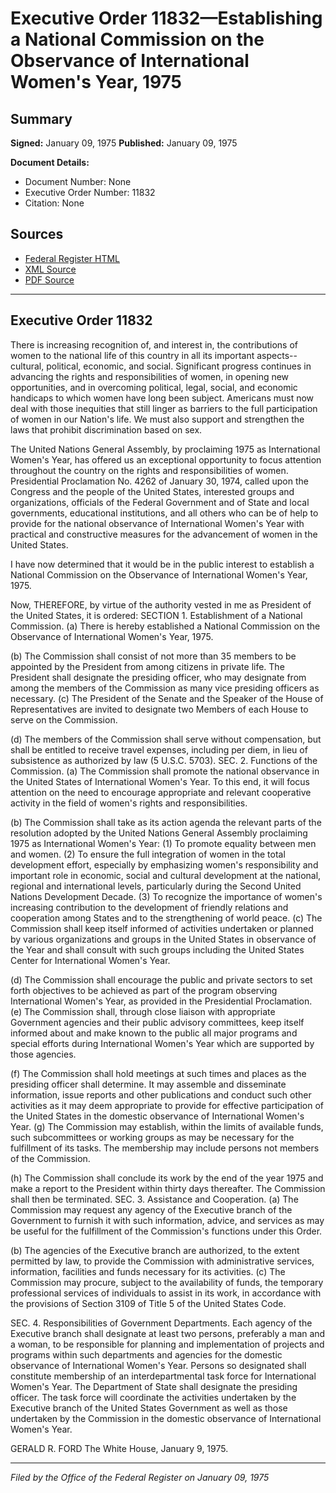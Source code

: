 # Executive Order 11832—Establishing a National Commission on the Observance of International Women's Year, 1975

## Summary

**Signed:** January 09, 1975
**Published:** January 09, 1975

**Document Details:**
- Document Number: None
- Executive Order Number: 11832
- Citation: None

## Sources
- [Federal Register HTML](https://www.presidency.ucsb.edu/documents/executive-order-11832-establishing-national-commission-the-observance-international-womens)
- [XML Source](None)
- [PDF Source](None)

---

## Executive Order 11832

There is increasing recognition of, and interest in, the contributions of women to the national life of this country in all its important aspects--cultural, political, economic, and social. Significant progress continues in advancing the rights and responsibilities of women, in opening new opportunities, and in overcoming political, legal, social, and economic handicaps to which women have long been subject. Americans must now deal with those inequities that still linger as barriers to the full participation of women in our Nation's life. We must also support and strengthen the laws that prohibit discrimination based on sex.

The United Nations General Assembly, by proclaiming 1975 as International Women's Year, has offered us an exceptional opportunity to focus attention throughout the country on the rights and responsibilities of women. Presidential Proclamation No. 4262 of January 30, 1974, called upon the Congress and the people of the United States, interested groups and organizations, officials of the Federal Government and of State and local governments, educational institutions, and all others who can be of help to provide for the national observance of International Women's Year with practical and constructive measures for the advancement of women in the United States.

I have now determined that it would be in the public interest to establish a National Commission on the Observance of International Women's Year, 1975.

Now, THEREFORE, by virtue of the authority vested in me as President of the United States, it is ordered:
SECTION 1. Establishment of a National Commission. (a) There is hereby established a National Commission on the Observance of International Women's Year, 1975.

(b) The Commission shall consist of not more than 35 members to be appointed by the President from among citizens in private life. The President shall designate the presiding officer, who may designate from among the members of the Commission as many vice presiding officers as necessary.
(c) The President of the Senate and the Speaker of the House of Representatives are invited to designate two Members of each House to serve on the Commission.

(d) The members of the Commission shall serve without compensation, but shall be entitled to receive travel expenses, including per diem, in lieu of subsistence as authorized by law (5 U.S.C. 5703).
SEC. 2. Functions of the Commission. (a) The Commission shall promote the national observance in the United States of International Women's Year. To this end, it will focus attention on the need to encourage appropriate and relevant cooperative activity in the field of women's rights and responsibilities.

(b) The Commission shall take as its action agenda the relevant parts of the resolution adopted by the United Nations General Assembly proclaiming 1975 as International Women's Year:
    (1) To promote equality between men and women.
    (2) To ensure the full integration of women in the total development effort, especially by emphasizing women's responsibility and important role in economic, social and cultural development at the national, regional and international levels, particularly during the Second United Nations Development Decade.
    (3) To recognize the importance of women's increasing contribution to the development of friendly relations and cooperation among States and to the strengthening of world peace.
(c) The Commission shall keep itself informed of activities undertaken or planned by various organizations and groups in the United States in observance of the Year and shall consult with such groups including the United States Center for International Women's Year.

(d) The Commission shall encourage the public and private sectors to set forth objectives to be achieved as part of the program observing International Women's Year, as provided in the Presidential Proclamation.
(e) The Commission shall, through close liaison with appropriate Government agencies and their public advisory committees, keep itself informed about and make known to the public all major programs and special efforts during International Women's Year which are supported by those agencies.

(f) The Commission shall hold meetings at such times and places as the presiding officer shall determine. It may assemble and disseminate information, issue reports and other publications and conduct such other activities as it may deem appropriate to provide for effective participation of the United States in the domestic observance of International Women's Year.
(g) The Commission may establish, within the limits of available funds, such subcommittees or working groups as may be necessary for the fulfillment of its tasks. The membership may include persons not members of the Commission.

(h) The Commission shall conclude its work by the end of the year 1975 and make a report to the President within thirty days thereafter. The Commission shall then be terminated.
SEC. 3. Assistance and Cooperation. (a) The Commission may request any agency of the Executive branch of the Government to furnish it with such information, advice, and services as may be useful for the fulfillment of the Commission's functions under this Order.

(b) The agencies of the Executive branch are authorized, to the extent permitted by law, to provide the Commission with administrative services, information, facilities and funds necessary for its activities.
(c) The Commission may procure, subject to the availability of funds, the temporary professional services of individuals to assist in its work, in accordance with the provisions of Section 3109 of Title 5 of the United States Code.

SEC. 4. Responsibilities of Government Departments. Each agency of the Executive branch shall designate at least two persons, preferably a man and a woman, to be responsible for planning and implementation of projects and programs within such departments and agencies for the domestic observance of International Women's Year. Persons so designated shall constitute membership of an interdepartmental task force for International Women's Year. The Department of State shall designate the presiding officer. The task force will coordinate the activities undertaken by the Executive branch of the United States Government as well as those undertaken by the Commission in the domestic observance of International Women's Year.

GERALD R. FORD
The White House,
January 9, 1975.

---

*Filed by the Office of the Federal Register on January 09, 1975*
